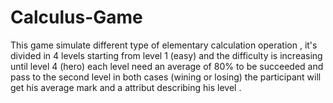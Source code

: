 # Calculus-Game
 This game simulate different type of elementary calculation operation , it's divided in 4 levels starting from level 1 (easy) and the difficulty is increasing until level 4 (hero) each level need an average of 80% to be succeeded and pass to the second level in both cases (wining or losing) the participant will get his average mark and a attribut describing his level .

